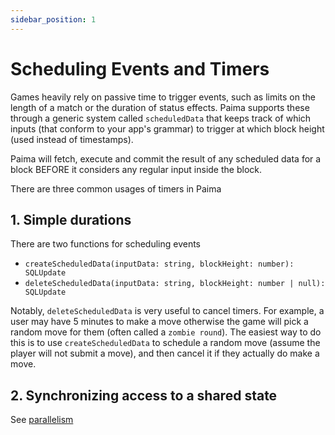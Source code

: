 ```yaml
---
sidebar_position: 1
---
```


# Scheduling Events and Timers

Games heavily rely on passive time to trigger events, such as limits on the length of a match or the duration of status effects. Paima supports these through a generic system called `scheduledData` that keeps track of which inputs (that conform to your app's grammar) to trigger at which block height (used instead of timestamps).

Paima will fetch, execute and commit the result of any scheduled data for a block BEFORE it considers any regular input inside the block.

There are three common usages of timers in Paima

## 1. Simple durations

There are two functions for scheduling events
- `createScheduledData(inputData: string, blockHeight: number): SQLUpdate`
- `deleteScheduledData(inputData: string, blockHeight: number | null): SQLUpdate`

Notably, `deleteScheduledData` is very useful to cancel timers. For example, a user may have 5 minutes to make a move otherwise the game will pick a random move for them (often called a `zombie round`). The easiest way to do this is to use `createScheduledData` to schedule a random move (assume the player will not submit a move), and then cancel it if they actually do make a move.

## 2. Synchronizing access to a shared state

See [parallelism](../200-read-write-L2-state/200-parallelism.md)
